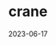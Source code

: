 ---
title: "crane"
cc-type: bird
date: 2023-06-17
hashtag: crane
tags:
  - bird
type-of:
  - bird
---